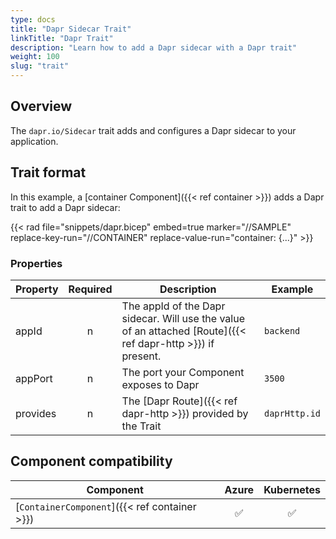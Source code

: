 ```yaml
---
type: docs
title: "Dapr Sidecar Trait"
linkTitle: "Dapr Trait"
description: "Learn how to add a Dapr sidecar with a Dapr trait"
weight: 100
slug: "trait"
---
```


## Overview

The `dapr.io/Sidecar` trait adds and configures a Dapr sidecar to your application.

## Trait format

In this example, a [container Component]({{< ref container >}}) adds a Dapr trait to add a Dapr sidecar:

{{< rad file="snippets/dapr.bicep" embed=true marker="//SAMPLE" replace-key-run="//CONTAINER" replace-value-run="container: {...}" >}}

### Properties

| Property | Required | Description | Example |
|----------|:--------:|-------------|---------|
| appId | n | The appId of the Dapr sidecar. Will use the value of an attached [Route]({{< ref dapr-http >}}) if present. | `backend` |
| appPort | n | The port your Component exposes to Dapr | `3500`
| provides | n | The [Dapr Route]({{< ref dapr-http >}}) provided by the Trait | `daprHttp.id`

## Component compatibility

| Component | Azure | Kubernetes |
|-----------|:-----:|:----------:|
| [`ContainerComponent`]({{< ref container >}}) | ✅ | ✅ |
